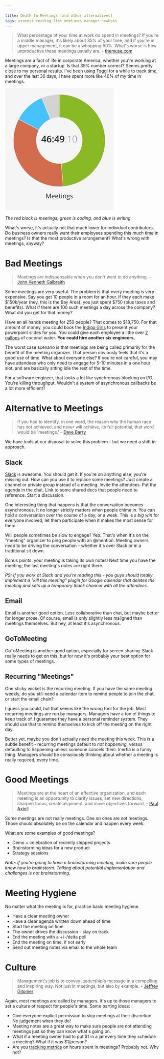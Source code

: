 ```yaml
---

title: Death to Meetings (and other alternatives)
tags: process reading-list meetings manager newboss
---
```


> What percentage of your time at work do spend in meetings? If you’re a middle manager, it's likely about 35% of your time, and if you’re in upper management, it can be a whopping 50%. What's worse is how unproductive these meetings usually are. - [themuse.com](https://www.themuse.com/advice/how-much-time-do-we-spend-in-meetings-hint-its-scary)

Meetings are a fact of life in corporate America, whether you're working at a large company, or a startup. Is that 35% number correct? Seems pretty close to my personal results. I've been using [Toggl]() for a while to track time, and over the last 30 days, I have spent more like 40% of my time in meetings.

![toggl_meetings](/images/toggl_meetings.png)

*The red block is meetings, green is coding, and blue is writing.*

What's worse, it's actually not that much lower for individual contributors. Do business owners really want their employees spending this much time in meetings? Is that the most productive arrangement? What's wrong with meetings, anyway?


# Bad Meetings

> Meetings are indispensable when you don't want to do anything. - [John Kenneth Galbraith](http://www.brainyquote.com/quotes/keywords/meetings.html#z5clr8zclSbxAafk.99)

Some meetings are very useful. The problem is that every meeting is very expensive. Say you get 10 people in a room for an hour. If they each make $150k/year (hey, this is the Bay Area), you just spent $750 (plus taxes and benefits). What if there are 100 such meetings a day across the company? What did you get for that money?

Have an all hands meeting for 250 people? That comes to $18,750. For that amount of money, you could book the [Indigo Girls](http://priceonomics.com/how-much-does-it-cost-to-book-your-favorite-band/) to present your powerpoint slides for you. You could give each employee a little over [2 gallons](https://www.thrillist.com/drink/nation/best-coconut-water-brand-amy-brian-coconut-juice-from-thailand-ranks-top) of coconut water. **You could hire another six engineers.**

The worst case scenario is that meetings are being called primarily for the benefit of the meeting organizer. That person obviously feels that it's a good use of time. What about everyone else? If you're not careful, you may have attendees who only need to engage for 5-10 minutes in a one hour slot, and are basically sitting idle the rest of the time.

For a software engineer, that looks a lot like synchronous blocking on I/O. You're killing throughput. Wouldn't a system of asynchronous callbacks be a lot more efficient?


# Alternative to Meetings

> If you had to identify, in one word, the reason why the human race has not achieved, and never will achieve, its full potential, that word would be 'meetings.' - [Dave Barry](http://www.brainyquote.com/quotes/keywords/meetings.html#z5clr8zclSbxAafk.99)

We have tools at our disposal to solve this problem - but we need a shift in approach.


## Slack

[Slack](https://slack.com/) is awesome. You should get it. If you're on anything else, you're missing out. How can you use it to replace some meetings? Just create a channel or private group instead of a meeting. Invite the attendees. Put the agenda in the chat. Link to some shared docs that people need to reference. Start a discussion.

One interesting thing that happens is that the conversation becomes asynchronous. It no longer strictly matters *when* people chime in. You can hold a conversation over the course of a day, or a week. This is a *big win* for everyone involved; let them participate when it makes the most sense for them.

Will people sometimes be slow to engage? Yep. That's when it's on the "meeting" organizer to ping people with an @mention. Meeting owners *need* to be driving the conversation - whether it's over Slack or in a traditional sit down.

Bonus points: your meeting is taking its own notes! Next time you have the meeting; the last meeting's notes are right there.

*PS: If you work at Slack and you're reading this - you guys should totally implement a "kill this meeting" plugin for Google calendar that deletes the meeting and sets up a temporary Slack channel with all the attendees.*

## Email

Email is another good option. Less collaborative than chat, but maybe better for longer prose. Of course, email is only slightly less maligned than meetings themselves. But hey, at least it's asynchronous.

## GoToMeeting

GoToMeeting is another good option, especially for screen sharing. Slack really needs to get on this, but for now it's probably your best option for some types of meetings.

## Recurring "Meetings"

One sticky wicket is the recurring meeting. If you have the same meeting weekly, do you still need a calendar item to remind people to join the chat, or start the email chain?

I guess you could, but that seems like the wrong tool for the job. Most recurring meetings are run by managers. Managers have a ton of things to keep track of. I guarantee they have a personal reminder system. They should use that to remind themselves to kick off the meeting on the right day.

Better yet, maybe you don't actually *need* the meeting this week. This is a subtle benefit - recurring meetings default to *not happening*, versus defaulting to happening unless someone cancels them. Inertia is a funny thing. Managers *should* be consciously thinking about whether a meeting is really required, every time.


# Good Meetings

> Meetings are at the heart of an effective organization, and each meeting is an opportunity to clarify issues, set new directions, sharpen focus, create alignment, and move objectives forward. - [Paul Axtell](http://www.amazon.com/Meetings-Matter-Strategies-Remarkable-Conversations/dp/0943097142)

Some meetings are not really meetings. One on ones are not meetings. Those should absolutely be on the calendar and happen every week.

What are some examples of good meetings?

- Demo + celebration of recently shipped projects
- Brainstorming ideas for a new product
- Strategy sessions

*Note: if you're going to have a brainstorming meeting, make sure people know how to brainstorm. Talking about potential implementation and challanges is not brainstorming.*


# Meeting Hygiene

No matter what the meeting is for, practice basic meeting hygiene.

- Have a clear meeting owner
- Have a clear agenda written down ahead of time
- Start the meeting on time
- The owner drives the discussion - stay on track
- End the meeting with a +/-/delta poll
- End the meeting on time, if not early
- Send out meeting notes via email to the whole team


# Culture

> Management's job is to convey leadership's message in a compelling and inspiring way. Not just in meetings, but also by example. - [Jeffrey Gitomer](http://www.brainyquote.com/quotes/keywords/meetings.html#z5clr8zclSbxAafk.99)

Again, most meetings are called by managers. It's up to those managers to set a culture of respect for people's time. Some parting ideas:

- Give everyone explicit permission to skip meetings at their discretion. No judgement when they do!
- Meeting notes are a great way to make sure people are not attending meetings just so they can know what's going on.
- What if a meeting owner had to put $1 in a jar every time they schedule a meeting? What if it was $1/person?
- Are you [tracking metrics](https://github.com/chase-seibert/gcal-report) on hours spent in meetings? Probably not. Why not?
